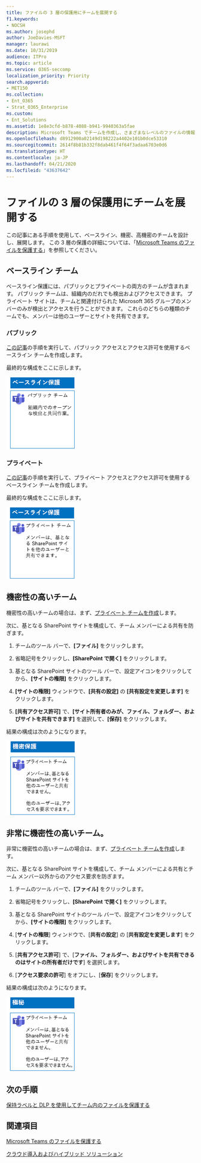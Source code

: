 ```yaml
---
title: ファイルの 3 層の保護用にチームを展開する
f1.keywords:
- NOCSH
ms.author: josephd
author: JoeDavies-MSFT
manager: laurawi
ms.date: 10/31/2019
audience: ITPro
ms.topic: article
ms.service: O365-seccomp
localization_priority: Priority
search.appverid:
- MET150
ms.collection:
- Ent_O365
- Strat_O365_Enterprise
ms.custom:
- Ent_Solutions
ms.assetid: 1e8e3cfd-b878-4088-b941-9940363a5fae
description: Microsoft Teams でチームを作成し、さまざまなレベルのファイルの情報保護用に構成します。
ms.openlocfilehash: d8912900a02149d198222a4402e101b0dce53310
ms.sourcegitcommit: 2614f8b81b332f8dab461f4f64f3adaa6703e0d6
ms.translationtype: HT
ms.contentlocale: ja-JP
ms.lasthandoff: 04/21/2020
ms.locfileid: "43637642"
---
```

# <a name="deploy-teams-for-three-tiers-of-protection-for-files"></a>ファイルの 3 層の保護用にチームを展開する

この記事にある手順を使用して、ベースライン、機密、高機密のチームを設計し、展開します。 この 3 層の保護の詳細については、「[Microsoft Teams のファイルを保護する](secure-files-in-teams.md)」を参照してください。

## <a name="baseline-teams"></a>ベースライン チーム

ベースライン保護には、パブリックとプライベートの両方のチームが含まれます。 パブリック チームは、組織内のだれでも検出およびアクセスできます。 プライベート サイトは、チームと関連付けられた Microsoft 365 グループのメンバーのみが検出とアクセスを行うことができます。 これらのどちらの種類のチームでも、メンバーは他のユーザーとサイトを共有できます。

### <a name="public"></a>パブリック

[この記事](https://support.office.com/article/174adf5f-846b-4780-b765-de1a0a737e2b)の手順を実行して、パブリック アクセスとアクセス許可を使用するベースライン チームを作成します。

最終的な構成をここに示します。

![パブリック チームのベースライン レベルの保護。](../../media/baseline-public-team.png)

### <a name="private"></a>プライベート

[この記事](https://support.office.com/article/174adf5f-846b-4780-b765-de1a0a737e2b)の手順を実行して、プライベート アクセスとアクセス許可を使用するベースライン チームを作成します。

最終的な構成をここに示します。

![プライベート チーム サイトのベースライン レベルの保護。](../../media/baseline-private-team.png)

## <a name="sensitive-teams"></a>機密性の高いチーム

機密性の高いチームの場合は、まず、[プライベート チームを作成](https://support.office.com/article/174adf5f-846b-4780-b765-de1a0a737e2b)します。

次に、基となる SharePoint サイトを構成して、チーム メンバーによる共有を防ぎます。

1. チームのツール バーで、**[ファイル]** をクリックします。

2. 省略記号をクリックし、**[SharePoint で開く]** をクリックします。

3. 基となる SharePoint サイトのツール バーで、設定アイコンをクリックしてから、**[サイトの権限]** をクリックします。

4. **[サイトの権限]** ウィンドウで、**[共有の設定]** の **[共有設定を変更します]** をクリックします。

5. **[共有アクセス許可]** で、**[サイト所有者のみが、ファイル、フォルダー、およびサイトを共有できます]** を選択して、**[保存]** をクリックします。

結果の構成は次のようになります。

![チームの機密の保護。](../../media/sensitive-team.png)

## <a name="highly-confidential-teams"></a>非常に機密性の高いチーム。

非常に機密性の高いチームの場合は、まず、[プライベート チームを作成](https://support.office.com/article/174adf5f-846b-4780-b765-de1a0a737e2b)します。

次に、基となる SharePoint サイトを構成して、チーム メンバーによる共有とチーム メンバー以外からのアクセス要求を防ぎます。

1. チームのツール バーで、**[ファイル]** をクリックします。

2. 省略記号をクリックし、**[SharePoint で開く]** をクリックします。

3. 基となる SharePoint サイトのツール バーで、設定アイコンをクリックしてから、**[サイトの権限]** をクリックします。

4. [**サイトの権限**] ウィンドウで、[**共有の設定**] の [**共有設定を変更します**] をクリックします。

5. [**共有アクセス許可**] で、[**ファイル、フォルダー、およびサイトを共有できるのはサイトの所有者だけです**] を選択します。

6. [**アクセス要求の許可**] をオフにし、[**保存**] をクリックします。

結果の構成は次のようになります。

![チームの非常に機密性の高い社外秘の保護。](../../media/highly-confidential-team.png)

## <a name="next-step"></a>次の手順

[保持ラベルと DLP を使用してチーム内のファイルを保護する](deploy-teams-retention-DLP.md)

## <a name="see-also"></a>関連項目

[Microsoft Teams のファイルを保護する](secure-files-in-teams.md)

[クラウド導入およびハイブリッド ソリューション](https://docs.microsoft.com/office365/enterprise/cloud-adoption-and-hybrid-solutions)
